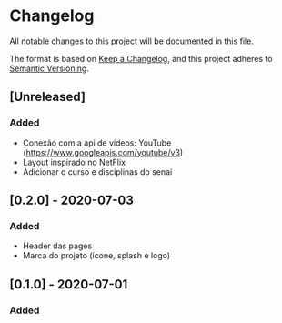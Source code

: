 # Changelog

All notable changes to this project will be documented in this file.

The format is based on [Keep a Changelog](https://keepachangelog.com/en/1.0.0/),
and this project adheres to [Semantic Versioning](https://semver.org/spec/v2.0.0.html).

## [Unreleased]

### Added

- Conexão com a api de vídeos: YouTube (https://www.googleapis.com/youtube/v3)
- Layout inspirado no NetFlix
- Adicionar o curso e disciplinas do senai

## [0.2.0] - 2020-07-03

### Added

- Header das pages
- Marca do projeto (ícone, splash e logo)


## [0.1.0] - 2020-07-01

### Added